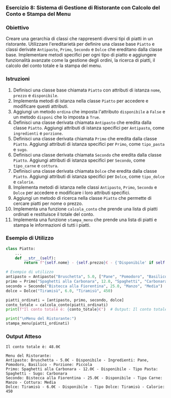 ### Esercizio 8: Sistema di Gestione di Ristorante con Calcolo del Conto e Stampa del Menu

### Obiettivo
Creare una gerarchia di classi che rappresenti diversi tipi di piatti in un ristorante. Utilizzare l'ereditarietà per definire una classe base `Piatto` e classi derivate `Antipasto`, `Primo`, `Secondo` e `Dolce` che ereditano dalla classe base. Implementare metodi specifici per ogni tipo di piatto e aggiungere funzionalità avanzate come la gestione degli ordini, la ricerca di piatti, il calcolo del conto totale e la stampa del menu.

### Istruzioni
1. Definisci una classe base chiamata `Piatto` con attributi di istanza `nome`, `prezzo` e `disponibile`.
2. Implementa metodi di istanza nella classe `Piatto` per accedere e modificare questi attributi.
3. Aggiungi un metodo `ordina` che imposta l'attributo `disponibile` a `False` e un metodo `disponi` che lo imposta a `True`.
4. Definisci una classe derivata chiamata `Antipasto` che eredita dalla classe `Piatto`. Aggiungi attributi di istanza specifici per `Antipasto`, come `ingredienti` e `porzione`.
5. Definisci una classe derivata chiamata `Primo` che eredita dalla classe `Piatto`. Aggiungi attributi di istanza specifici per `Primo`, come `tipo_pasta` e `sugo`.
6. Definisci una classe derivata chiamata `Secondo` che eredita dalla classe `Piatto`. Aggiungi attributi di istanza specifici per `Secondo`, come `tipo_carne` e `cottura`.
7. Definisci una classe derivata chiamata `Dolce` che eredita dalla classe `Piatto`. Aggiungi attributi di istanza specifici per `Dolce`, come `tipo_dolce` e `calorie`.
8. Implementa metodi di istanza nelle classi `Antipasto`, `Primo`, `Secondo` e `Dolce` per accedere e modificare i loro attributi specifici.
9. Aggiungi un metodo di ricerca nella classe `Piatto` che permette di cercare piatti per nome o prezzo.
10. Implementa una funzione `calcola_conto` che prende una lista di piatti ordinati e restituisce il totale del conto.
11. Implementa una funzione `stampa_menu` che prende una lista di piatti e stampa le informazioni di tutti i piatti.

### Esempio di Utilizzo
```python
class Piatto:
    ...
    def __str__(self):
        return f"{self.nome} - {self.prezzo}€ - {'Disponibile' if self.disponibile else 'Non disponibile'}"

# Esempio di utilizzo
antipasto = Antipasto("Bruschetta", 5.0, ["Pane", "Pomodoro", "Basilico"], "Piccola")
primo = Primo("Spaghetti alla Carbonara", 12.0, "Spaghetti", "Carbonara")
secondo = Secondo("Bistecca alla Fiorentina", 25.0, "Manzo", "Media")
dolce = Dolce("Tiramisù", 6.0, "Tiramisù", 450)

piatti_ordinati = [antipasto, primo, secondo, dolce]
conto_totale = calcola_conto(piatti_ordinati)
print(f"Il conto totale è: {conto_totale}€")  # Output: Il conto totale è: 48.0€

print("\nMenu del Ristorante:")
stampa_menu(piatti_ordinati)
```

### Output Atteso
```
Il conto totale è: 48.0€

Menu del Ristorante:
Antipasto: Bruschetta - 5.0€ - Disponibile - Ingredienti: Pane, Pomodoro, Basilico - Porzione: Piccola
Primo: Spaghetti alla Carbonara - 12.0€ - Disponibile - Tipo Pasta: Spaghetti - Sugo: Carbonara
Secondo: Bistecca alla Fiorentina - 25.0€ - Disponibile - Tipo Carne: Manzo - Cottura: Media
Dolce: Tiramisù - 6.0€ - Disponibile - Tipo Dolce: Tiramisù - Calorie: 450
```